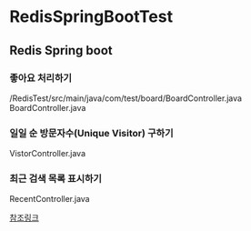 # RedisSpringBootTest

## Redis Spring boot 
### 좋아요 처리하기
/RedisTest/src/main/java/com/test/board/BoardController.java 
BoardController.java

### 일일 순 방문자수(Unique Visitor) 구하기
VistorController.java

### 최근 검색 목록 표시하기
RecentController.java

[참조링크](https://happyer16.tistory.com/entry/%EB%A0%88%EB%94%94%EC%8A%A4Redis%EC%9D%98-%EB%8B%A4%EC%96%91%ED%95%9C-%ED%99%9C%EC%9A%A9-%EC%82%AC%EB%A1%80)
